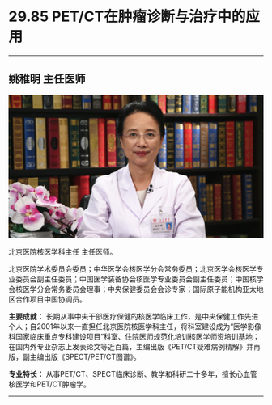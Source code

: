 # 29.85 PET/CT在肿瘤诊断与治疗中的应用

---

## 姚稚明 主任医师

![1686203764320](image/c29_085/1686203764320.png)

北京医院核医学科主任 主任医师。

北京医院学术委员会委员；中华医学会核医学分会常务委员；北京医学会核医学专业委员会副主任委员；中国医学装备协会核医学专业委员会副主任委员；中国核学会核医学分会常务委员会理事；中央保健委员会会诊专家；国际原子能机构亚太地区合作项目中国协调员。

**主要成就：** 长期从事中央干部医疗保健的核医学临床工作，是中央保健工作先进个人；自2001年以来一直担任北京医院核医学科主任，将科室建设成为“医学影像科国家临床重点专科建设项目”科室、住院医师规范化培训核医学师资培训基地；在国内外专业杂志上发表论文等近百篇，主编出版《PET/CT疑难病例精解》并再版，副主编出版《SPECT/PET/CT图谱》。

**专业特长：** 从事PET/CT、SPECT临床诊断、教学和科研二十多年，擅长心血管核医学和PET/CT肿瘤学。

---
